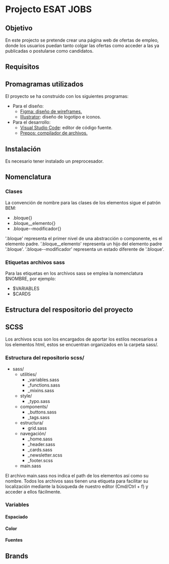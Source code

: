 # **Projecto ESAT JOBS**

## **Objetivo**

En este projecto se pretende crear una página web de ofertas de empleo, donde los usuarios puedan tanto colgar las ofertas como acceder a las ya publicadas o postularse como candidatos.

## **Requisitos**

<!-- 
    Aquí van los requisitos o queda claro con el objetivo? 
-->
## **Promagramas utilizados**
El proyecto se ha construido con los siguientes programas:
- Para el diseño: 
  - <a href="https://www.figma.com/">Figma: diseño de wireframes.</a>
  - <a href="https://www.adobe.com/products/illustrator.html">Illustrator</a>: diseño de logotipo e iconos.
- Para el desarrollo: 
  - <a href="https://code.visualstudio.com/">Visual Studio Code</a>: editor de código fuente.
  - <a href="https://prepros.io/">Prepos: compilador de archivos.</a>

## **Instalación**

Es necesario tener instalado un preprocesador.

## **Nomenclatura**

### **Clases**

La convención de nombre para las clases de los elementos sigue el patrón BEM:

- .bloque{}
- .bloque__elemento{}
- .bloque--modificador{}

'.bloque' representa el primer nivel de una abstracción o componente, es el elemento padre.
'.bloque__elemento' representa un hijo del elemento padre '.bloque'.
'.bloque--modificador' representa un estado diferente de '.bloque'.

<!-- Ejemplo sacado del proyecto -->

### **Etiquetas archivos sass**

Para las etiquetas en los archivos sass se emplea la nomenclatura $NOMBRE, por ejemplo:

- $VARIABLES
- $CARDS

## **Estructura del respositorio del proyecto**

<!-- Estructura del repositorio -->

## **SCSS**

Los archivos scss son los encargados de aportar los estilos necesarios a los elementos html, estos se encuentran organizados en la carpeta sass/.

### **Estructura del repositorio scss/**

<!-- Pendiente de revisión -->

- sass/
  - utilities/
    - _variables.sass
    - _functions.sass
    - _mixins.sass
  - style/
    - _typo.sass
  - components/
    - _buttons.sass
    - _tags.sass
  - estructura/
    - grid.sass
  - navegación/
    - _home.sass
    - _header.sass
    - _cards.sass
    - _newsletter.scss
    - _footer.scss
  - main.sass

El archivo main.sass nos indica el path de los elementos así como su nombre. Todos los archivos sass tienen una etiqueta para facilitar su localización mediante la búsqueda de nuestro editor (Cmd/Ctrl + f) y acceder a ellos fácilmente.


### **Variables**

#### **Espaciado**

#### **Color**

#### **Fuentes**

## **Brands**
